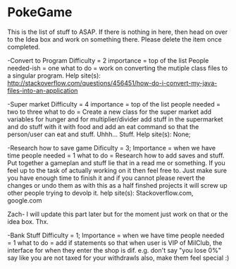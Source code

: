 PokeGame
========
This is the list of stuff to ASAP. If there is nothing in here, 
then head on over to the Idea box and work on something there. Please delete the item once completed.

-Convert to Program
    Difficulty = 2
    importance = top of the list
    People needed-ish = one
    what to do = work on converting the mutiple class files to a singular program.
    Help site(s): http://stackoverflow.com/questions/456451/how-do-i-convert-my-java-files-into-an-application
    
-Super market
    Difficulty = 4
    importance = top of the list
    people needed = two to three
    what to do = Create a new class for the super market
                 add variables for hunger and for multiplier/divider
                 add stuff in the supermarket and do stuff with it with food and add an eat command so that the person/user                 can eat and stuff. Uhhh... Stuff.
    Help site(s): None;
    
-Research how to save game
    Dificulty = 3;
    Importance = when we have time
    people needed = 1
    what to do =
                Research how to add saves and stuff. Put together a gameplan and stuff lie that in a read me or something.                 If you feel up to the task of actually working on it then feel free to. Just make sure you have enough time                 to finish it and if you cannot please revert the changes or undo them as with this as a half finshed                       projects it will screw up other people trying to devolp it.
    help site(s): Stackoverflow.com, google.com
    
Zach- I will update this part later but for the moment just work on that or the idea box. Thx.

-Bank Stuff
    Difficulty = 1;
    Importance = when we have time
    people needed = 1
    what to do =
        add if statements so that when user is VIP of MilClub, the interface for when they enter the shop is dif.
        e.g. don't say "you lose 0%" say like you are not taxed for your withdrawls
        also, make them feel special :)
